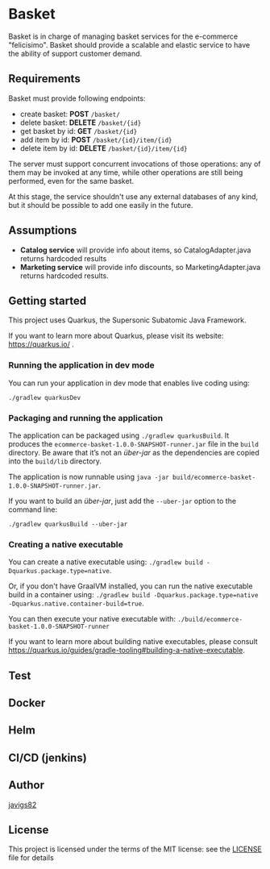 # Basket

Basket is in charge of managing basket services for the e-commerce "felicisimo".
Basket should provide a scalable and elastic service to have the ability of 
support customer demand.

## Requirements

Basket must provide following endpoints:

 - create basket: **POST** `/basket/`
 - delete basket: **DELETE** `/basket/{id}`
 - get basket by id: **GET** `/basket/{id}`
 - add item by id: **POST** `/basket/{id}/item/{id}`
 - delete item by id: **DELETE** `/basket/{id}/item/{id}`

The server must support concurrent invocations of those operations: any of them 
may be invoked at any time, while other operations are still being performed, 
even for the same basket.

At this stage, the service shouldn't use any external databases of any kind, 
but it should be possible to add one easily in the future.

## Assumptions

 - **Catalog service** will provide info about items, so CatalogAdapter.java 
 returns hardcoded results
 - **Marketing service** will provide info discounts, so MarketingAdapter.java
 returns hardcoded results.


## Getting started

This project uses Quarkus, the Supersonic Subatomic Java Framework.

If you want to learn more about Quarkus, please visit its website: https://quarkus.io/ .

### Running the application in dev mode

You can run your application in dev mode that enables live coding using:
```
./gradlew quarkusDev
```

### Packaging and running the application

The application can be packaged using `./gradlew quarkusBuild`.
It produces the `ecommerce-basket-1.0.0-SNAPSHOT-runner.jar` file in the `build` directory.
Be aware that it’s not an _über-jar_ as the dependencies are copied into the `build/lib` directory.

The application is now runnable using `java -jar build/ecommerce-basket-1.0.0-SNAPSHOT-runner.jar`.

If you want to build an _über-jar_, just add the `--uber-jar` option to the command line:
```
./gradlew quarkusBuild --uber-jar
```

### Creating a native executable

You can create a native executable using: `./gradlew build -Dquarkus.package.type=native`.

Or, if you don't have GraalVM installed, you can run the native executable build in a container using: `./gradlew build -Dquarkus.package.type=native -Dquarkus.native.container-build=true`.

You can then execute your native executable with: `./build/ecommerce-basket-1.0.0-SNAPSHOT-runner`

If you want to learn more about building native executables, please consult https://quarkus.io/guides/gradle-tooling#building-a-native-executable.

## Test

## Docker

## Helm

## CI/CD (jenkins)

## Author

[javigs82](https://github.com/javigs82)

## License

This project is licensed under the terms of the MIT license: see the 
[LICENSE](./LICENSE) file for details
